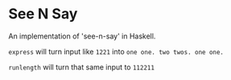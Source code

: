 # See N Say

An implementation of 'see-n-say' in Haskell.

`express` will turn input like `1221` into `one one. two twos. one one.`

`runlength` will turn that same input to `112211`
